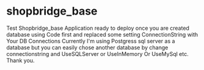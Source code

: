 # shopbridge_base
Test Shopbridge_base Application ready to deploy once you are created database using Code first and replaced some setting ConnectionString with Your DB Connections
Currently I'm using Postgress sql server as a database but you can easily chose another database by change connectionstring and UseSQLServer or UseInMemory Or UseMySql etc.
Thank you.
